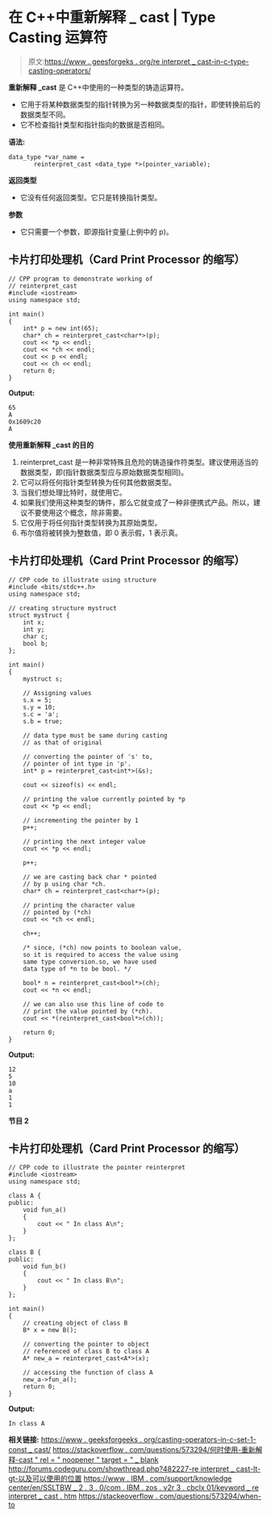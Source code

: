 # 在 C++中重新解释 _ cast | Type Casting 运算符

> 原文:[https://www . geesforgeks . org/re interpret _ cast-in-c-type-casting-operators/](https://www.geeksforgeeks.org/reinterpret_cast-in-c-type-casting-operators/)

**重新解释 _cast** 是 C++中使用的一种类型的铸造运算符。

*   它用于将某种数据类型的指针转换为另一种数据类型的指针，即使转换前后的数据类型不同。
*   它不检查指针类型和指针指向的数据是否相同。

**语法:**

```
data_type *var_name = 
       reinterpret_cast <data_type *>(pointer_variable);
```

**返回类型**

*   它没有任何返回类型。它只是转换指针类型。

**参数**

*   它只需要一个参数，即源指针变量(上例中的 p)。

## 卡片打印处理机（Card Print Processor 的缩写）

```
// CPP program to demonstrate working of
// reinterpret_cast
#include <iostream>
using namespace std;

int main()
{
    int* p = new int(65);
    char* ch = reinterpret_cast<char*>(p);
    cout << *p << endl;
    cout << *ch << endl;
    cout << p << endl;
    cout << ch << endl;
    return 0;
}
```

**Output:** 

```
65
A
0x1609c20
A
```

**使用重新解释 _cast 的目的**

1.  reinterpret_cast 是一种非常特殊且危险的铸造操作符类型。建议使用适当的数据类型，即(指针数据类型应与原始数据类型相同)。
2.  它可以将任何指针类型转换为任何其他数据类型。
3.  当我们想处理比特时，就使用它。
4.  如果我们使用这种类型的铸件，那么它就变成了一种非便携式产品。所以，建议不要使用这个概念，除非需要。
5.  它仅用于将任何指针类型转换为其原始类型。
6.  布尔值将被转换为整数值，即 0 表示假，1 表示真。

## 卡片打印处理机（Card Print Processor 的缩写）

```
// CPP code to illustrate using structure
#include <bits/stdc++.h>
using namespace std;

// creating structure mystruct
struct mystruct {
    int x;
    int y;
    char c;
    bool b;
};

int main()
{
    mystruct s;

    // Assigning values
    s.x = 5;
    s.y = 10;
    s.c = 'a';
    s.b = true;

    // data type must be same during casting
    // as that of original

    // converting the pointer of 's' to,
    // pointer of int type in 'p'.
    int* p = reinterpret_cast<int*>(&s);

    cout << sizeof(s) << endl;

    // printing the value currently pointed by *p
    cout << *p << endl;

    // incrementing the pointer by 1
    p++;

    // printing the next integer value
    cout << *p << endl;

    p++;

    // we are casting back char * pointed
    // by p using char *ch.
    char* ch = reinterpret_cast<char*>(p);

    // printing the character value
    // pointed by (*ch)
    cout << *ch << endl;

    ch++;

    /* since, (*ch) now points to boolean value,
    so it is required to access the value using
    same type conversion.so, we have used
    data type of *n to be bool. */

    bool* n = reinterpret_cast<bool*>(ch);
    cout << *n << endl;

    // we can also use this line of code to
    // print the value pointed by (*ch).
    cout << *(reinterpret_cast<bool*>(ch));

    return 0;
}
```

**Output:** 

```
12
5
10
a
1
1
```

**节目 2**

## 卡片打印处理机（Card Print Processor 的缩写）

```
// CPP code to illustrate the pointer reinterpret
#include <iostream>
using namespace std;

class A {
public:
    void fun_a()
    {
        cout << " In class A\n";
    }
};

class B {
public:
    void fun_b()
    {
        cout << " In class B\n";
    }
};

int main()
{
    // creating object of class B
    B* x = new B();

    // converting the pointer to object
    // referenced of class B to class A
    A* new_a = reinterpret_cast<A*>(x);

    // accessing the function of class A
    new_a->fun_a();
    return 0;
}
```

**Output:** 

```
In class A
```

**相关链接:**
[https://www . geeksforgeeks . org/casting-operators-in-c-set-1-const _ cast/](https://www.geeksforgeeks.org/casting-operators-in-c-set-1-const_cast/)
[https://stackoverflow . com/questions/573294/何时使用-重新解释-cast " rel = " noopener " target = " _ blank](https://stackoverflow.com/questions/573294/when-to-use-reinterpret-cast)
[http://forums.codeguru.com/showthread.php?482227-re interpret _ cast-lt-gt-以及可以使用的位置](http://forums.codeguru.com/showthread.php?482227-reinterpret_cast-lt-gt-and-where-can-it-be-used)
[https://www . IBM . com/support/knowledge center/en/SSLTBW _ 2 . 3 . 0/com . IBM . zos . v2r 3 . cbclx 01/keyword _ re interpret _ cast . htm](https://www.ibm.com/support/knowledgecenter/en/SSLTBW_2.3.0/com.ibm.zos.v2r3.cbclx01/keyword_reinterpret_cast.htm)
[https://stackeoverflow . com/questions/573294/when-to](https://stackoverflow.com/questions/573294/when-to-use-reinterpret-cast)